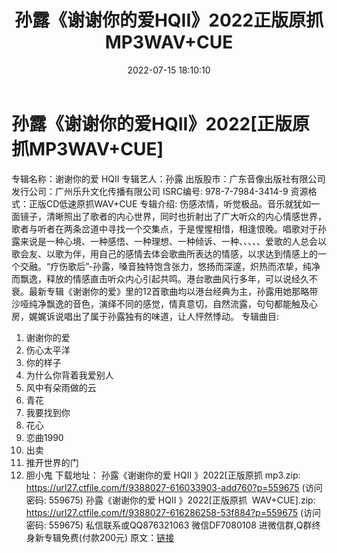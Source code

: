 ﻿---
title: 孙露《谢谢你的爱HQII》2022正版原抓MP3WAV+CUE
date: 2022-07-15 18:10:10
categories: 新碟专辑、稀有等精品
tags: 华语中文
---
# 孙露《谢谢你的爱HQII》2022[正版原抓MP3WAV+CUE]

专辑名称：谢谢你的爱 HQII
专辑艺人：孙露
出版股市：广东音像出版社有限公司
发行公司：广州乐升文化传播有限公司
ISRC编号: 978-7-7984-3414-9
资源格式：正版CD低速原抓WAV+CUE
专辑介绍:
伤感浓情，听觉极品。音乐就犹如一面镜子，清晰照出了歌者的内心世界，同时也折射出了广大听众的内心情感世界，歌者与听者在两条岔道中寻找一个交集点，于是惺惺相惜，相逢恨晚。唱歌对于孙露来说是一种心境、一种感悟、一种理想、一种倾诉、一种、、、、、爱歌的人总会以歌会友、以歌为伴，用自己的感情去体会歌曲所表达的情感，以求达到情感上的一个交融。“疗伤歌后”-孙露，嗓音独特饱含张力，悠扬而深邃，炽热而浓挚，纯净而飘逸，释放的情感直击听众内心引起共鸣。港台歌曲风行多年，可以说经久不衰。最新专辑《谢谢你的爱》里的12首歌曲均以港台经典为主，孙露用她那略带沙哑纯净飘逸的音色，演绎不同的感觉，情真意切，自然流露，句句都能触及心房，娓娓诉说唱出了属于孙露独有的味道，让人怦然悸动。
专辑曲目:
01. 谢谢你的爱
02. 伤心太平洋
03. 你的样子
04. 为什么你背着我爱别人
05. 风中有朵雨做的云
06. 青花
07. 我要找到你
08. 花心
09. 恋曲1990
10. 出卖
11. 推开世界的门
12. 胆小鬼
下载地址：
孙露《谢谢你的爱 HQII 》2022[正版原抓 mp3.zip: https://url27.ctfile.com/f/9388027-616033903-add760?p=559675
(访问密码: 559675)
孙露《谢谢你的爱 HQII 》2022[正版原抓  WAV+CUE].zip: https://url27.ctfile.com/f/9388027-616286258-53f884?p=559675
(访问密码: 559675)
私信联系或QQ876321063
微信DF7080108
进微信群,Q群终身新专辑免费(付款200元)
原文：[链接](https://blog.sina.com.cn/s/blog_1647c7e7601030ydm.html)
